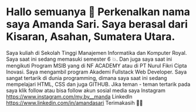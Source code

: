# Hallo semuanya 👋 Perkenalkan nama saya Amanda Sari. Saya berasal dari Kisaran, Asahan, Sumatera Utara. 
Saya kuliah di Sekolah Tinggi Manajemen Informatika dan Komputer Royal.
Saya saat ini sedang memasuki semester 6 💥.
Dan juga saya saat ini mengikuti Program MSIB yang di NF ACADEMY atau di PT Nurul Fikri Cipta Inovasi.
Saya mengambil program Akademi Fullstack Web Developer.
Saya sangat tertarik di dunia programming, dimana saya saat ini sedang mempelajari HTML, CSS dan juga GITHUB.
Jika teman - teman tertarik pada saya klik follow atau bisa follow akun sosial media saya 
Instagram https://www.instagram.com/my.by__manda
Linkedln https://www.linkedin.com/in/amandasari
Terimakasih 🙌💖

<!---
amandasari2/amandasari2 is a ✨ special ✨ repository because its `README.md` (this file) appears on your GitHub profile.
You can click the Preview link to take a look at your changes.
--->
